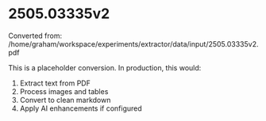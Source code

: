# 2505.03335v2

Converted from: /home/graham/workspace/experiments/extractor/data/input/2505.03335v2.pdf

This is a placeholder conversion. In production, this would:
1. Extract text from PDF
2. Process images and tables
3. Convert to clean markdown
4. Apply AI enhancements if configured
